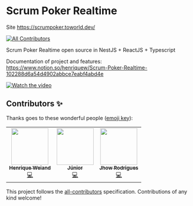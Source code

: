 # Scrum Poker Realtime

Site https://scrumpoker.toworld.dev/

<!-- ALL-CONTRIBUTORS-BADGE:START - Do not remove or modify this section -->

[![All Contributors](https://img.shields.io/badge/all_contributors-3-orange.svg?style=flat-square)](#contributors-)

<!-- ALL-CONTRIBUTORS-BADGE:END -->

Scrum Poker Realtime open source in NestJS + ReactJS + Typescript

Documentation of project and features: https://www.notion.so/henriquew/Scrum-Poker-Realtime-102288d6a54d4902abbce7eabf4abd4e

[![Watch the video](https://i.imgur.com/EVwtYdc.png)](https://www.youtube.com/embed/joYhKwexWRY)

## Contributors ✨

Thanks goes to these wonderful people ([emoji key](https://allcontributors.org/docs/en/emoji-key)):

<!-- ALL-CONTRIBUTORS-LIST:START - Do not remove or modify this section -->
<!-- prettier-ignore-start -->
<!-- markdownlint-disable -->
<table>
  <tr>
    <td align="center"><a href="https://linkedin.com/in/henrique-weiand"><img src="https://avatars1.githubusercontent.com/u/6539492?v=4" width="100px;" alt=""/><br /><sub><b>Henrique Weiand</b></sub></a><br /><a href="https://github.com/toworld-dev/scrum-poker-online/commits?author=henriqueweiand" title="Code">💻</a></td>
    <td align="center"><a href="https://github.com/marcos-antonio"><img src="https://avatars0.githubusercontent.com/u/20249442?v=4" width="100px;" alt=""/><br /><sub><b>Júnior</b></sub></a><br /><a href="https://github.com/toworld-dev/scrum-poker-online/commits?author=marcos-antonio" title="Code">💻</a></td>
    <td align="center"><a href="http://www.pingadoweb.com.br"><img src="https://avatars3.githubusercontent.com/u/1730922?v=4" width="100px;" alt=""/><br /><sub><b>Jhow Rodrigues</b></sub></a><br /><a href="https://github.com/toworld-dev/scrum-poker-online/commits?author=jhowr" title="Code">💻</a></td>
  </tr>
</table>

<!-- markdownlint-enable -->
<!-- prettier-ignore-end -->

<!-- ALL-CONTRIBUTORS-LIST:END -->

This project follows the [all-contributors](https://github.com/all-contributors/all-contributors) specification. Contributions of any kind welcome!
